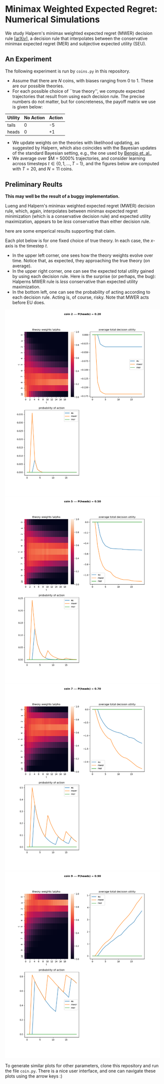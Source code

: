 # Minimax Weighted Expected Regret: Numerical Simulations

We study Halpern's minimax weighted expected regret (MWER) decision rule
[[arXiv](https://arxiv.org/pdf/1302.5681)],
a decision rule that interpolates between the conservative minimax expected regret (MER) and subjective expected utility (SEU).


## An Experiment

The following experiment is run by  `coins.py` in this repository.

 - Assume that there are $N$ coins, with biases ranging from 0 to 1. These are our possible theories.
 - For each possible choice of ``true theory'', we compute expected trajectories that result from using each decision rule.  The precise numbers do not matter, but for concreteness, the payoff matrix we use is given below:  

  | Utility | No Action | Action |
  | --- | ------------- | ------------- |
  | tails | 0  | -5  |
  | heads | 0  | +1  |

 - We update weights on the theories with likelihood updating, as suggested by Halpern, which also coincides with the Bayesian updates of the standard Bayesian setting, e.g., the one used by [Bengio et. al.](https://arxiv.org/abs/2408.05284),
 - We average over $M = 5000% trajectories, and consider learning across timesteps $t \in \{0, 1, \ldots, T-1\}$, and the figures below are computed with $T=20$, and $N = 11$ coins.


## Preliminary Reults

**This may well be the result of a buggy implementation.** 
<!-- But if the code is correct, then we have found a surprising result. -->

Lueng and Halpern's minimax weighted expected regret (MWER) decision rule, which, again, interpolates between minimax expected regret minimization (which is a conservative decision rule) and expected utility maximization, appears to be *less* conservative than either decision rule.

here are some emperical results supporting that claim.

Each plot below is for one fixed choice of true theory.
In each case, the $x$-axis is the timestep $t$.  
 - In the upper left corner, one sees how the theory weights evolve over time. Notice that, as expected, they approaching the true theory (on average).
 - In the upper right corner, one can see the expected total utility gained by using each decision rule.  Here is the surprise (or perhaps, the bug): Halperns MWER rule is *less* conservative than expected utility maximization.
 - In the bottom left, one can see the probability of acting according to each decision rule. Acting is, of course, risky. Note that MWER acts before EU does. 

![coin 2](figs/coin2-example.png?raw=true "Coin 2")
![coin 5](figs/coin5-example.png?raw=true "Coin 5")
![coin 7](figs/coin7-example.png?raw=true "Coin 7")
![coin 9](figs/coin9-example.png?raw=true "Coin 9")


To generate similar plots for other parameters, clone this repository and run the file `coin.py`. There is a nice user interface, and one can navigate these plots using the arrow keys :)
